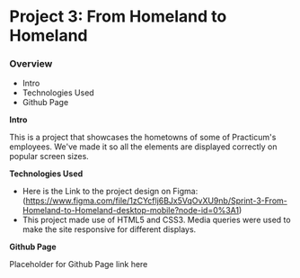 # Project 3: From Homeland to Homeland

### Overview

- Intro
- Technologies Used
- Github Page

**Intro**

This is a project that showcases the hometowns of some of Practicum's employees. We've made it so all the elements are displayed correctly on popular screen sizes.

**Technologies Used**

- Here is the Link to the project design on Figma: (https://www.figma.com/file/1zCYcflj6BJx5VqOvXU9nb/Sprint-3-From-Homeland-to-Homeland-desktop-mobile?node-id=0%3A1)
- This project made use of HTML5 and CSS3. Media queries were used to make the site responsive for different displays.

**Github Page**

Placeholder for Github Page link here
